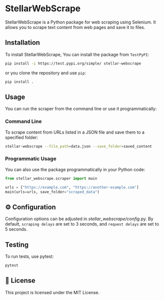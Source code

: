 # StellarWebScrape

StellarWebScrape is a Python package for web scraping using Selenium. It allows you to scrape text content from web pages and save it to files.

## Installation

To install StellarWebScrape, You can install the package from `TestPyPI`:

```sh
pip install -i https://test.pypi.org/simple/ stellar-webscrape
```

or you clone the repository and use `pip`:

```bash
pip install .

```

## Usage
You can run the scraper from the command line or use it programmatically:

### Command Line
To scrape content from URLs listed in a JSON file and save them to a specified folder:

```bash
stellar-webscrape --file_path=data.json --save_folder=saved_content
```

### Programmatic Usage
You can also use the package programmatically in your Python code:
```python
from stellar_webscrape.scraper import main

urls = ["https://example.com", "https://another-example.com"]
main(urls=urls, save_folder="scraped_data")

```
## ⚙️  Configuration
Configuration options can be adjusted in *stellar_webscrape/config*.py. By default, `scraping delays` are set to 3 seconds, and `request delays` are set to 5 seconds.

## Testing
To run tests, use pytest:
```bash
pytest
```

## 📜 License
This project is licensed under the MIT License.
